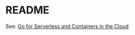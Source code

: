# README

See: [Go for Serverless and Containers in the Cloud](../GO-SERVERLESS-CONTAINERS-CLOUD.md#2-serverless-go-functions)

